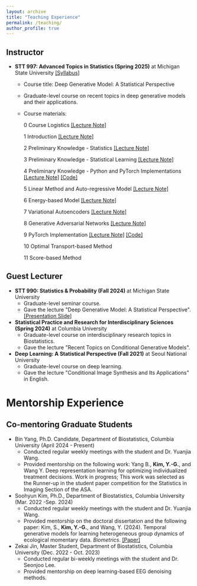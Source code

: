 ```yaml
---
layout: archive
title: "Teaching Experience"
permalink: /teaching/
author_profile: true
---
```


## Instructor
  - **STT 997: Advanced Topics in Statistics (Spring 2025)** at Michigan State University [[Syllabus]](https://github.com/kyg0910/-STT997-Deep-Generative-Model/blob/main/%5BSTT%20997%5D%20Syllabus_SS%202025.pdf)
    - Course title: Deep Generative Model: A Statistical Perspective
    - Graduate-level course on recent topics in deep generative models and their applications.
    - Course materials:
      
      0 Course Logistics [[Lecture Note]](https://github.com/kyg0910/-STT997-Deep-Generative-Model/blob/main/0.%20Course%20Logistics.pdf)
      
      1 Introduction [[Lecture Note]](https://github.com/kyg0910/-STT997-Deep-Generative-Model/blob/main/1.%20Introduction.pdf)
      
      2 Preliminary Knowledge - Statistics [[Lecture Note]](https://github.com/kyg0910/-STT997-Deep-Generative-Model/blob/main/2.%20Preliminary%20Knowledge%20-%20Statistics.pdf)
         
      3 Preliminary Knowledge - Statistical Learning [[Lecture Note]](https://github.com/kyg0910/-STT997-Deep-Generative-Model/blob/main/3.%20Preliminary%20Knowledge%20-%20Statistical%20Learning.pdf)

      4 Preliminary Knowledge - Python and PyTorch Implementations [[Lecture Note]](https://github.com/kyg0910/-STT997-Deep-Generative-Model/blob/main/4.%20Preliminary%20Knowledge%20-%20Python%20and%20PyTorch%20Implementations.pdf) [[Code]](https://github.com/kyg0910/-STT997-Deep-Generative-Model/blob/main/IV.%20Preliminary%20Knowledge%20-%20Python%20and%20PyTorch.ipynb)

      5 Linear Method and Auto-regressive Model [[Lecture Note]](https://github.com/kyg0910/-STT997-Deep-Generative-Model/blob/main/5.%20Linear%20Method%20and%20Auto-regressive%20Model.pdf)

      6 Energy-based Model [[Lecture Note]](https://github.com/kyg0910/-STT997-Deep-Generative-Model/blob/main/6.%20Energy-based%20Model.pdf)

      7 Variational Autoencoders [[Lecture Note]](https://github.com/kyg0910/-STT997-Deep-Generative-Model/blob/main/7.%20Variational%20Autoencoders.pdf)

      8 Generative Adversarial Networks [[Lecture Note]](https://github.com/kyg0910/-STT997-Deep-Generative-Model/blob/main/8.%20Generative%20Adversarial%20Networks.pdf)

      9 PyTorch Implementation [[Lecture Note]](https://github.com/kyg0910/-STT997-Deep-Generative-Model/blob/main/9.%20PyTorch%20Implementation.pdf) [[Code]](https://github.com/kyg0910/-STT997-Deep-Generative-Model/blob/main/Pytorch/STT997_VAE_MNIST.ipynb)

      10 Optimal Transport-based Method

      11 Score-based Method
    
## Guest Lecturer
  - **STT 990: Statistics & Probability (Fall 2024)** at Michigan State University
    - Graduate-level seminar course.
    - Gave the lecture "Deep Generative Model: A Statistical Perspective". [[Presentation Slide]](https://github.com/kyg0910/kyg0910.github.io/blob/master/_pages/%5BSTT%20990%5D%20Deep%20Generative%20Model_A%20Statistical%20Perspective.pdf)
  - **Statistical Practice and Research for Interdisciplinary Sciences (Spring 2024)** at Columbia University
    - Graduate-level course on interdisciplinary research topics in Biostatistics.
    - Gave the lecture "Recent Topics on Conditional Generative Models".
  - **Deep Learning: A Statistical Perspective (Fall 2021)** at Seoul National University
    - Graduate-level course on deep learning.
    - Gave the lecture "Conditional Image Synthesis and Its Applications" in English.

# Mentorship Experience
      
## Co-mentoring Graduate Students
  - Bin Yang, Ph.D. Candidate, Department of Biostatistics, Columbia University (April 2024 - Present)
    - Conducted regular weekly meetings with the student and Dr. Yuanjia Wang.
    - Provided mentorship on the following work: Yang B., **Kim, Y.-G.**, and Wang Y. Deep representation learning for optimizing individualized treatment decisions. Work in progress; This work was selected as the Runner-up in the student paper competition for the Statistics in Imaging Section of the ASA.
  - Soohyun Kim, Ph.D., Department of Biostatistics, Columbia University (Mar. 2022 -Sep. 2024)
    - Conducted regular weekly meetings with the student and Dr. Yuanjia Wang.
    - Provided mentorship on the doctoral dissertation and the following paper:
      Kim, S., **Kim, Y.-G.**, and Wang, Y. (2024). Temporal generative models for learning heterogeneous group dynamics of ecological momentary data. *Biometrics*. [[Paper]](https://academic.oup.com/biometrics/article/80/4/ujae115/7821109)
  - Zekai Jin, Master Student, Department of Biostatistics, Columbia University (Dec. 2022 - Oct. 2023)
    - Conducted regular bi-weekly meetings with the student and Dr. Seonjoo Lee.
    - Provided mentorship on deep learning-based EEG denoising methods.
